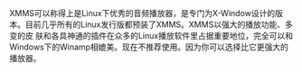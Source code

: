 
XMMS可以称得上是Linux下优秀的音频播放器，是专门为X-Window设计的版本。目前几乎所有的Linux发行版都预装了XMMS。XMMS以强大的播放功能、多变的皮 肤和各具神通的插件在众多的Linux播放软件里占据重要地位，完全可以和Windows下的Winamp相媲美。现在不推荐使用。因为你可以选择比它更强大的播放器。
